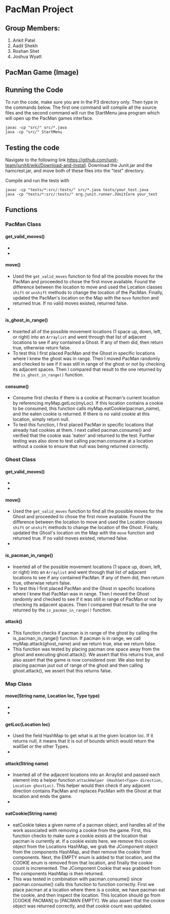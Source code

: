 # PacMan Project

## Group Members:
1. Ankit Patel
2. Aadil Shekh
3. Roshan Shet
4. Joshua Wyatt

## PacMan Game (Image)


## Running the Code
To run the code, make sure you are in the P3 directory only. Then type in the commands below. The first one command will compile all the source files and the second command will run the StartMenu java program which will open up the PacMan games interface.
```
javac -cp "src/" src/*.java
java -cp "src/" StartMenu
```

## Testing the code
Navigate to the following link <https://github.com/junit-team/junit4/wiki/Download-and-Install>.
Download the Junit.jar and the hamcrest.jar, and move both of these files into the "test" directory.

Compile and run the tests with
```
javac -cp "tests/*:src/:tests/" src/*.java tests/your_test.java
java -cp "tests/*:src/:tests/" org.junit.runner.JUnitCore your_test
```

## Functions

### PacMan Class

#### get_valid_moves()
- 
- 

#### move()
- Used the `get_valid_moves` function to find all the possible moves for the PacMan and proceeded to chose the first move available. Found the difference between the location to move and used the Location classes `shift` or `unshift` methods to change the location of the PacMan. Finally, updated the PacMan's location on the Map with the `move` function and returned true. If no valid moves existed, returned false.
- 

#### is_ghost_in_range()
- Inserted all of the possible movement locations (1 space up, down, left, or right) into an `Arraylist` and went through that list of adjacent locations to see if any contained a Ghost. If any of them did, then return true, otherwise return false.
- To test this I first placed PacMan and the Ghost in specific locations where I knew the ghost was in range. Then I moved PacMan randomly and checked to see if it was still in range of the ghost or not by checking its adjacent spaces. Then I compared that result to the one returned by the `is_ghost_in_range()` function.

#### consume()
- Consume first checks if there is a cookie at Pacman's current location by referencing myMap.getLoc(myLoc). If this location contains a cookie to be consumed, this function calls myMap.eatCookie(pacman_name), and the eaten cookie is returned. If there is no valid cookie at this location, simply return null.
- To test this function, I first placed PacMan in specific locations that already had cookies at them. I next called pacman.consume() and verified that the cookie was 'eaten' and returned to the test. Further testing was also done to test calling pacman.consume at a location without a cookie to ensure that null was being returned correctly.

### Ghost Class

#### get_valid_moves()
- 
- 

#### move()
-  Used the `get_valid_moves` function to find all the possible moves for the Ghost and proceeded to chose the first move available. Found the difference between the location to move and used the Location classes `shift` or `unshift` methods to change the location of the Ghost. Finally, updated the Ghost's location on the Map with the `move` function and returned true. If no valid moves existed, returned false.
- 

#### is_pacman_in_range()
- Inserted all of the possible movement locations (1 space up, down, left, or right) into an `Arraylist` and went through that list of adjacent locations to see if any contained PacMan. If any of them did, then return true, otherwise return false.
- To test this I first placed PacMan and the Ghost in specific locations where I knew that PacMan was in range. Then I moved the Ghost randomly and checked to see if it was still in range of PacMan or not by checking its adjacent spaces. Then I compared that result to the one returned by the `is_pacman_in_range()` function.

#### attack()
- This function checks if pacman is in range of the ghost by calling the is_pacman_in_range() function. If pacman is in range, we call myMap.attack(ghost_name) and we return true, else we return false. 
- This function was tested by placing pacman one space away from the ghost and executing ghost.attack(). We assert that this returns true, and also assert that the game is now considered over. We also test by placing pacman jsut out of range of the ghost and then calling ghost.attack(), we assert that this returns false.

### Map Class

#### move(String name, Location loc, Type type)
- 
- 

#### getLoc(Location loc)
- Used the field HashMap to get what is at the given location loc. If it returns null, it means that it is out of bounds which would return the wallSet or the other Types.
- 

#### attack(String name)
- Inserted all of the adjacent locations into an Arraylist and passed each element into a helper function `attackHelper (HashSet<Type> direction, Location ghostLoc)`. This helper would then check if any adjacent direction contains PacMan and replaces PacMan with the Ghost at that location and ends the game.
- 

#### eatCookie(String name)
- eatCookie takes a given name of a pacman object, and handles all of the work associated with removing a cookie from the game. First, this function checks to make sure a cookie exists at the location that pacman is currently at. If a cookie exists here, we remove this cookie object from the Locations HashMap, we grab the JComponent object from the components HashMap, and then remove the cookie from components. Next, the EMPTY enum is added to that location, and the COOKIE enum is removed from that location, and finally the cookie count is incremented. The JComponent Cookie that was grabbed from the components HashMap is then returned.
- This was tested in combination with pacman.consume() since pacman.consume() calls this function to function correctly. First we place pacman at a location where there is a cookie, we have pacman eat the cookie, and then inspect the location. This location should go from [COOKIE PACMAN] to [PACMAN EMPTY]. We also assert that the cookie object was returned correctly, and that cookie count was updated.
